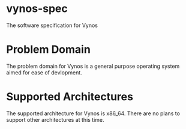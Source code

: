 # vynos-spec
The software specification for Vynos
# Problem Domain
The problem domain for Vynos is a general purpose operating system aimed for ease of devlopment.
# Supported Architectures
The supported architecture for Vynos is x86_64. There are no plans to support other architectures at this time.
